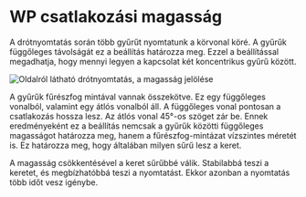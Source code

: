 # WP csatlakozási magasság

A drótnyomtatás során több gyűrűt nyomtatunk a körvonal köré. A gyűrűk függőleges távolságát ez a beállítás határozza meg. Ezzel a beállítással megadhatja, hogy mennyi legyen a kapcsolat két koncentrikus gyűrű között.

![Oldalról látható drótnyomtatás, a magasság jelölése](../images/wireframe_height.svg)

A gyűrűk fűrészfog mintával vannak összekötve. Ez egy függőleges vonalból, valamint egy átlós vonalból áll. A függőleges vonal pontosan a csatlakozás hossza lesz. Az átlós vonal 45°-os szöget zár be. Ennek eredményeként ez a beállítás nemcsak a gyűrűk közötti függőleges magasságot határozza meg, hanem a fűrészfog-mintázat vízszintes méretét is. Ez határozza meg, hogy általában milyen sűrű lesz a keret.

A magasság csökkentésével a keret sűrűbbé válik. Stabilabbá teszi a keretet, és megbízhatóbbá teszi a nyomtatást. Ekkor azonban a nyomtatás több időt vesz igénybe.
